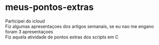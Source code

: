 # meus-pontos-extras
Participei do icloud
<br>Fiz algumas apresentaçoes dos artigos semanais, se eu nao me engano foram 3 apresentaçoes<br/>
Fiz aquela atividade de pontos extras dos scripts em C
